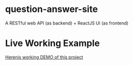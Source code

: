 # question-answer-site
A RESTful web API (as backend)  + ReactJS UI (as frontend)

# Live Working Example
[Herenis working DEMO of this project](https://question-answer-site.herokuapp.com/auth)
